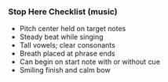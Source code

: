 ### Stop Here Checklist (music)

- Pitch center held on target notes
- Steady beat while singing
- Tall vowels; clear consonants
- Breath placed at phrase ends
- Can begin on start note with or without cue
- Smiling finish and calm bow

